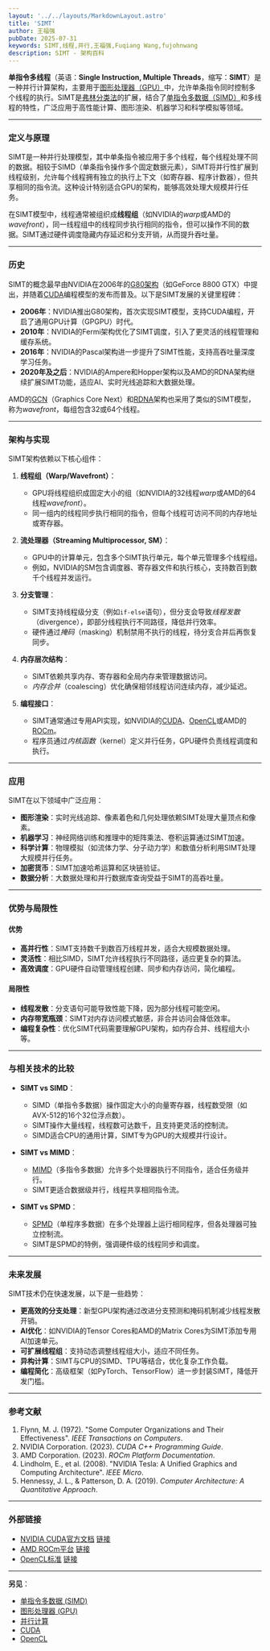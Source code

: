 ```yaml
---
layout: '../../layouts/MarkdownLayout.astro'
title: 'SIMT'
author: 王福强
pubDate: 2025-07-31
keywords: SIMT,线程,并行,王福强,Fuqiang Wang,fujohnwang
description: SIMT - 架构百科
---
```



**单指令多线程**（英语：**Single Instruction, Multiple Threads**，缩写：**SIMT**）是一种并行计算架构，主要用于[图形处理器（GPU）](https://en.wikipedia.org/wiki/Graphics_processing_unit)中，允许单条指令同时控制多个线程的执行。SIMT是[弗林分类法](https://en.wikipedia.org/wiki/Flynn%27s_taxonomy)的扩展，结合了[单指令多数据（SIMD）](https://en.wikipedia.org/wiki/SIMD)和多线程的特性，广泛应用于高性能计算、图形渲染、机器学习和科学模拟等领域。

---

### **定义与原理**

SIMT是一种并行处理模型，其中单条指令被应用于多个线程，每个线程处理不同的数据。相较于SIMD（单条指令操作多个固定数据元素），SIMT将并行性扩展到线程级别，允许每个线程拥有独立的执行上下文（如寄存器、程序计数器），但共享相同的指令流。这种设计特别适合GPU的架构，能够高效处理大规模并行任务。

在SIMT模型中，线程通常被组织成**线程组**（如NVIDIA的*warp*或AMD的*wavefront*），同一线程组中的线程同步执行相同的指令，但可以操作不同的数据。SIMT通过硬件调度隐藏内存延迟和分支开销，从而提升吞吐量。

---

### **历史**

SIMT的概念最早由NVIDIA在2006年的[G80架构](https://en.wikipedia.org/wiki/Tesla_(microarchitecture))（如GeForce 8800 GTX）中提出，并随着[CUDA](https://en.wikipedia.org/wiki/CUDA)编程模型的发布而普及。以下是SIMT发展的关键里程碑：

- **2006年**：NVIDIA推出G80架构，首次实现SIMT模型，支持CUDA编程，开启了通用GPU计算（GPGPU）时代。
- **2010年**：NVIDIA的Fermi架构优化了SIMT调度，引入了更灵活的线程管理和缓存系统。
- **2016年**：NVIDIA的Pascal架构进一步提升了SIMT性能，支持高吞吐量深度学习任务。
- **2020年及之后**：NVIDIA的Ampere和Hopper架构以及AMD的RDNA架构继续扩展SIMT功能，适应AI、实时光线追踪和大数据处理。

AMD的[GCN](https://en.wikipedia.org/wiki/Graphics_Core_Next)（Graphics Core Next）和[RDNA](https://en.wikipedia.org/wiki/RDNA_(microarchitecture))架构也采用了类似的SIMT模型，称为*wavefront*，每组包含32或64个线程。

---

### **架构与实现**

SIMT架构依赖以下核心组件：

1. **线程组（Warp/Wavefront）**：
   - GPU将线程组织成固定大小的组（如NVIDIA的32线程*warp*或AMD的64线程*wavefront*）。
   - 同一组内的线程同步执行相同的指令，但每个线程可访问不同的内存地址或寄存器。

2. **流处理器（Streaming Multiprocessor, SM）**：
   - GPU中的计算单元，包含多个SIMT执行单元，每个单元管理多个线程组。
   - 例如，NVIDIA的SM包含调度器、寄存器文件和执行核心，支持数百到数千个线程并发运行。

3. **分支管理**：
   - SIMT支持线程级分支（例如`if-else`语句），但分支会导致*线程发散*（divergence），即部分线程执行不同路径，降低并行效率。
   - 硬件通过*掩码*（masking）机制禁用不执行的线程，待分支合并后再恢复同步。

4. **内存层次结构**：
   - SIMT依赖共享内存、寄存器和全局内存来管理数据访问。
   - *内存合并*（coalescing）优化确保相邻线程访问连续内存，减少延迟。

5. **编程接口**：
   - SIMT通常通过专用API实现，如NVIDIA的[CUDA](https://en.wikipedia.org/wiki/CUDA)、[OpenCL](https://en.wikipedia.org/wiki/OpenCL)或AMD的[ROCm](https://en.wikipedia.org/wiki/ROCm)。
   - 程序员通过*内核函数*（kernel）定义并行任务，GPU硬件负责线程调度和执行。

---

### **应用**

SIMT在以下领域中广泛应用：

- **图形渲染**：实时光线追踪、像素着色和几何处理依赖SIMT处理大量顶点和像素。
- **机器学习**：神经网络训练和推理中的矩阵乘法、卷积运算通过SIMT加速。
- **科学计算**：物理模拟（如流体力学、分子动力学）和数值分析利用SIMT处理大规模并行任务。
- **加密货币**：SIMT加速哈希运算和区块链验证。
- **数据分析**：大数据处理和并行数据库查询受益于SIMT的高吞吐量。

---

### **优势与局限性**

#### **优势**
- **高并行性**：SIMT支持数千到数百万线程并发，适合大规模数据处理。
- **灵活性**：相比SIMD，SIMT允许线程执行不同路径，适应更复杂的算法。
- **高效调度**：GPU硬件自动管理线程创建、同步和内存访问，简化编程。

#### **局限性**
- **线程发散**：分支语句可能导致性能下降，因为部分线程可能空闲。
- **内存带宽瓶颈**：SIMT对内存访问模式敏感，非合并访问会降低效率。
- **编程复杂性**：优化SIMT代码需要理解GPU架构，如内存合并、线程组大小等。

---

### **与相关技术的比较**

- **SIMT vs SIMD**：
  - SIMD（单指令多数据）操作固定大小的向量寄存器，线程数受限（如AVX-512的16个32位浮点数）。
  - SIMT操作大量线程，线程数可达数千，且支持更灵活的控制流。
  - SIMD适合CPU的通用计算，SIMT专为GPU的大规模并行设计。

- **SIMT vs MIMD**：
  - [MIMD](https://en.wikipedia.org/wiki/MIMD)（多指令多数据）允许多个处理器执行不同指令，适合任务级并行。
  - SIMT更适合数据级并行，线程共享相同指令流。

- **SIMT vs SPMD**：
  - [SPMD](https://en.wikipedia.org/wiki/SPMD)（单程序多数据）在多个处理器上运行相同程序，但各处理器可独立控制流。
  - SIMT是SPMD的特例，强调硬件级的线程同步和调度。

---

### **未来发展**

SIMT技术仍在快速发展，以下是一些趋势：

- **更高效的分支处理**：新型GPU架构通过改进分支预测和掩码机制减少线程发散开销。
- **AI优化**：如NVIDIA的Tensor Cores和AMD的Matrix Cores为SIMT添加专用AI加速单元。
- **可扩展线程组**：支持动态调整线程组大小，适应不同任务。
- **异构计算**：SIMT与CPU的SIMD、TPU等结合，优化复杂工作负载。
- **编程简化**：高级框架（如PyTorch、TensorFlow）进一步封装SIMT，降低开发门槛。

---

### **参考文献**

1. Flynn, M. J. (1972). "Some Computer Organizations and Their Effectiveness". *IEEE Transactions on Computers*.
2. NVIDIA Corporation. (2023). *CUDA C++ Programming Guide*.
3. AMD Corporation. (2023). *ROCm Platform Documentation*.
4. Lindholm, E., et al. (2008). "NVIDIA Tesla: A Unified Graphics and Computing Architecture". *IEEE Micro*.
5. Hennessy, J. L., & Patterson, D. A. (2019). *Computer Architecture: A Quantitative Approach*.

---

### **外部链接**

- [NVIDIA CUDA官方文档](https://docs.nvidia.com/cuda/) <a href="https://docs.nvidia.com/cuda/" target="_blank" rel="noopener noreferrer">链接</a>
- [AMD ROCm平台](https://rocm.docs.amd.com/) <a href="https://rocm.docs.amd.com/" target="_blank" rel="noopener noreferrer">链接</a>
- [OpenCL标准](https://www.khronos.org/opencl/) <a href="https://www.khronos.org/opencl/" target="_blank" rel="noopener noreferrer">链接</a>

---

**另见**：  
- [单指令多数据 (SIMD)](/posts/SIMT.html)  
- [图形处理器 (GPU)](https://en.wikipedia.org/wiki/Graphics_processing_unit)  
- [并行计算](https://en.wikipedia.org/wiki/Parallel_computing)  
- [CUDA](https://en.wikipedia.org/wiki/CUDA)  
- [OpenCL](https://en.wikipedia.org/wiki/OpenCL)






